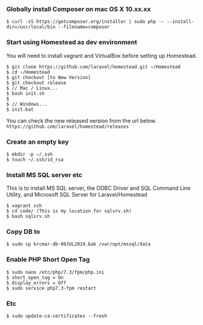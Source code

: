### Globally install Composer on mac OS X 10.xx.xx
```
$ curl -sS https://getcomposer.org/installer | sudo php -- --install-dir=/usr/local/bin --filename=composer
```

### Start using Homestead as dev environment
You will need to install vagrant and VirtualBox before setting up Homestead.

```
$ git clone https://github.com/laravel/homestead.git ~/Homestead
$ cd ~/Homestead
$ git checkout [to New Version]
$ git checkout release
$ // Mac / Linux...
$ bash init.sh
$ 
$ // Windows...
$ init.bat
```
You can check the new released version from the url below.<br/>
`https://github.com/laravel/homestead/releases`

### Create an empty key
```
$ mkdir -p ~/.ssh
$ touch ~/.ssh/id_rsa
```

### Install MS SQL server etc
This is to install MS SQL server, the ODBC Driver and SQL Command Line Utility, and Microsoft SQL Server for Laravel/Homestead
```
$ vagrant ssh
$ cd code/ (This is my location for sqlsrv.sh)
$ bash sqlsrv.sh
```

### Copy DB to 
```
$ sudo cp krcmar-db-09JUL2019.bak /var/opt/mssql/data
```

### Enable PHP Short Open Tag 
```
$ sudo nano /etc/php/7.3/fpm/php.ini
$ short_open_tag = On
$ display_errors = Off
$ sudo service php7.3-fpm restart
```

### Etc
```
$ sudo update-ca-certificates --fresh
```

